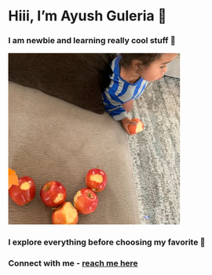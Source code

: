 # Hiii, I’m Ayush Guleria 🫡

### I am newbie and learning really cool stuff 🚀

<p align="left">
  <img src="https://github.com/AyushGuleria2005/AyushGuleria2005/blob/main/apple-bites.webp" alt="apple-bites" width="350"/>
</p>

### I explore everything before choosing my favorite 🍏
### Connect with me - <a href="https://linktr.ee/AyushGuleria2005">reach me here</a>
